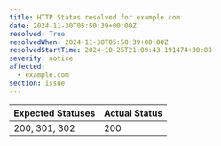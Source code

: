 ```yaml
---
title: HTTP Status resolved for example.com
date: 2024-11-30T05:50:39+00:00Z
resolved: True
resolvedWhen: 2024-11-30T05:50:39+00:00Z
resolvedStartTime: 2024-10-25T21:09:43.191474+00:00
severity: notice
affected:
  - example.com
section: issue
---
```


| Expected Statuses | Actual Status  |
|-------------------|----------------|
| 200, 301, 302 | 200 |

